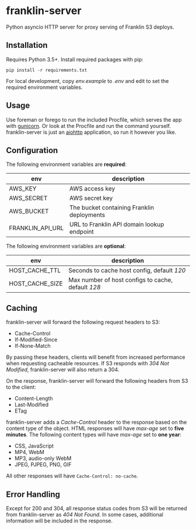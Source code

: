 # franklin-server

Python asyncio HTTP server for proxy serving of Franklin S3 deploys.

## Installation

Requires Python 3.5+. Install required packages with pip:

```
pip install -r requirements.txt
```

For local development, copy _env.example_ to _.env_ and edit to set the required environment variables.

## Usage

Use foreman or forego to run the included Procfile, which serves the app with [gunicorn](http://gunicorn.org). Or look at the Procfile and run the command yourself. franklin-server is just an [aiohttp](http://aiohttp.readthedocs.io/en/stable/) application, so run it however you like.

## Configuration

The following environment variables are **required**:

| env | description |
|-----|-------------|
| AWS_KEY | AWS access key |
| AWS_SECRET | AWS secret key |
| AWS_BUCKET | The bucket containing Franklin deployments |
| FRANKLIN_API_URL | URL to Franklin API domain lookup endpoint |


The following environment variables are **optional**:

| env | description |
|-----|-------------|
| HOST\_CACHE\_TTL | Seconds to cache host config, default *120* |
| HOST\_CACHE\_SIZE | Max number of host configs to cache, default *128* |


## Caching

franklin-server will forward the following request headers to S3:

* Cache-Control
* If-Modified-Since
* If-None-Match

By passing these headers, clients will benefit from increased performance when requesting cacheable resources. If S3 responds with *304 Not Modified*, franklin-server will also return a 304.

On the response, franklin-server will forward the following headers from S3 to the client:

* Content-Length
* Last-Modified
* ETag

franklin-server adds a *Cache-Control* header to the response based on the content type of the object. HTML responses will have *max-age* set to **five minutes**. The following content types will have *max-age* set to **one year**:

* CSS, JavaScript
* MP4, WebM
* MP3, audio-only WebM
* JPEG, PJPEG, PNG, GIF

All other responses will have `Cache-Control: no-cache`.

## Error Handling

Except for 200 and 304, all response status codes from S3 will be returned from franklin-server as *404 Not Found*. In some cases, additional information will be included in the response.
